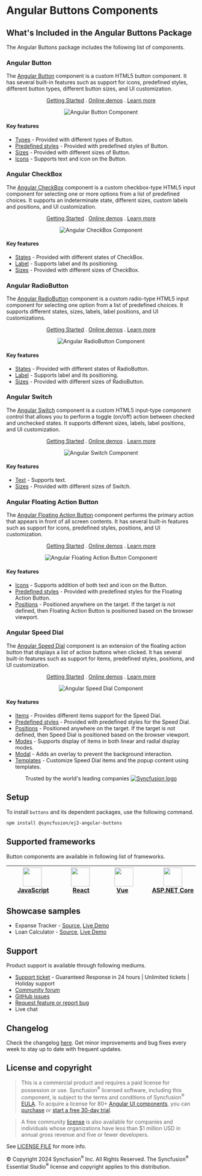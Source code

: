 # Angular Buttons Components

## What's Included in the Angular Buttons Package

The Angular Buttons package includes the following list of components.

### Angular Button

The [Angular Button](https://www.syncfusion.com/angular-components/angular-button?utm_source=npm&utm_medium=listing&utm_campaign=angular-button-npm) component is a custom HTML5 button component. It has several built-in features such as support for icons, predefined styles, different button types, different button sizes, and UI customization.

<p align="center">
    <a href="https://ej2.syncfusion.com/angular/documentation/button/getting-started/?utm_source=npm&utm_medium=listing&utm_campaign=angular-button-npm">Getting Started</a> .
    <a href="https://ej2.syncfusion.com/angular/demos/?utm_source=npm&utm_medium=listing&utm_campaign=angular-button-npm#/fluent2/button/default">Online demos</a> .
    <a href="https://www.syncfusion.com/angular-components/angular-button?utm_source=npm&utm_medium=listing&utm_campaign=angular-button-npm">Learn more</a>
</p>

<p align="center">
<img alt="Angular Button Component" src="https://raw.githubusercontent.com/SyncfusionExamples/nuget-img/master/angular/angular-button.png">
</p>

#### Key features

* [Types](https://ej2.syncfusion.com/angular/documentation/button/types-and-styles#button-types) - Provided with different types of Button.
* [Predefined styles](https://ej2.syncfusion.com/angular/documentation/button/types-and-styles#button-styles) - Provided with predefined styles of Button.
* [Sizes](https://ej2.syncfusion.com/angular/documentation/button/types-and-styles#button-size) - Provided with different sizes of Button.
* [Icons](https://ej2.syncfusion.com/angular/documentation/button/types-and-styles#icons) - Supports text and icon on the Button.

### Angular CheckBox

The [Angular CheckBox](https://www.syncfusion.com/angular-components/angular-checkbox?utm_source=npm&utm_medium=listing&utm_campaign=angular-button-npm) component is a custom checkbox-type HTML5 input component for selecting one or more options from a list of predefined choices. It supports an indeterminate state, different sizes, custom labels and positions, and UI customization.

<p align="center">
    <a href="https://ej2.syncfusion.com/angular/documentation/check-box/getting-started/?utm_source=npm&utm_medium=listing&utm_campaign=angular-button-npm">Getting Started</a> .
    <a href="https://ej2.syncfusion.com/angular/demos/?utm_source=npm&utm_medium=listing&utm_campaign=angular-button-npm#/fluent2/button/checkbox">Online demos</a> .
    <a href="https://www.syncfusion.com/angular-components/angular-checkbox?utm_source=npm&utm_medium=listing&utm_campaign=angular-button-npm">Learn more</a>
</p>

<p align="center">
<img alt="Angular CheckBox Component" src="https://raw.githubusercontent.com/SyncfusionExamples/nuget-img/master/angular/angular-checkbox.png">
</p>

#### Key features

* [States](https://ej2.syncfusion.com/angular/documentation/check-box/getting-started#change-the-checkbox-state) - Provided with different states of CheckBox.
* [Label](https://ej2.syncfusion.com/angular/documentation/check-box/label-and-size#label) - Supports label and its positioning.
* [Sizes](https://ej2.syncfusion.com/angular/documentation/check-box/label-and-size#size) - Provided with different sizes of CheckBox.

### Angular RadioButton

The [Angular RadioButton](https://www.syncfusion.com/angular-components/angular-radio-button?utm_source=npm&utm_medium=listing&utm_campaign=angular-button-npm) component is a custom radio-type HTML5 input component for selecting one option from a list of predefined choices. It supports different states, sizes, labels, label positions, and UI customizations.

<p align="center">
    <a href="https://ej2.syncfusion.com/angular/documentation/radio-button/getting-started/?utm_source=npm&utm_medium=listing&utm_campaign=angular-button-npm">Getting Started</a> .
    <a href="https://ej2.syncfusion.com/angular/demos/?utm_source=npm&utm_medium=listing&utm_campaign=angular-button-npm#/fluent2/button/radio-button">Online demos</a> .
    <a href="https://www.syncfusion.com/angular-components/angular-radio-button?utm_source=npm&utm_medium=listing&utm_campaign=angular-button-npm">Learn more</a>
</p>

<p align="center">
<img alt="Angular RadioButton Component" src="https://raw.githubusercontent.com/SyncfusionExamples/nuget-img/master/angular/angular-radio-button.png">
</p>

#### Key features

* [States](https://ej2.syncfusion.com/angular/documentation/radio-button/getting-started#change-the-radiobutton-state) - Provided with different states of RadioButton.
* [Label](https://ej2.syncfusion.com/angular/documentation/radio-button/label-and-size#label) - Supports label and its positioning.
* [Sizes](https://ej2.syncfusion.com/angular/documentation/radio-button/label-and-size#size) - Provided with different sizes of RadioButton.

### Angular Switch

The [Angular Switch](https://www.syncfusion.com/angular-components/angular-toggle-switch-button?utm_source=npm&utm_medium=listing&utm_campaign=angular-button-npm) component is a custom HTML5 input-type component control that allows you to perform a toggle (on/off) action between checked and unchecked states. It supports different sizes, labels, label positions, and UI customization.

<p align="center">
    <a href="https://ej2.syncfusion.com/angular/documentation/switch/getting-started/?utm_source=npm&utm_medium=listing&utm_campaign=angular-button-npm">Getting Started</a> .
    <a href="https://ej2.syncfusion.com/angular/demos/?utm_source=npm&utm_medium=listing&utm_campaign=angular-button-npm#/fluent2/button/switch">Online demos</a> .
    <a href="https://www.syncfusion.com/angular-components/angular-toggle-switch-button?utm_source=npm&utm_medium=listing&utm_campaign=angular-button-npm">Learn more</a>
</p>

<p align="center">
<img alt="Angular Switch Component" src="https://raw.githubusercontent.com/SyncfusionExamples/nuget-img/master/angular/angular-toggle-switch-button.png">
</p>

#### Key features

* [Text](https://ej2.syncfusion.com/angular/documentation/switch/getting-started#set-text-on-switch) - Supports text.
* [Sizes](https://ej2.syncfusion.com/angular/documentation/switch/how-to#change-size) - Provided with different sizes of Switch.

### Angular Floating Action Button

The [Angular Floating Action Button](https://www.syncfusion.com/angular-components/angular-fab?utm_source=npm&utm_medium=listing&utm_campaign=angular-buttons-npm) component performs the primary action that appears in front of all screen contents. It has several built-in features such as support for icons, predefined styles, positions, and UI customization.

<p align="center">
    <a href="https://ej2.syncfusion.com/angular/documentation/floating-action-button/getting-started/?utm_source=npm&utm_medium=listing&utm_campaign=angular-buttons-npm">Getting Started</a> .
    <a href="https://ej2.syncfusion.com/angular/demos/?utm_source=npm&utm_medium=listing&utm_campaign=angular-buttons-npm#/fluent2/floating-action-button/overview">Online demos</a> .
    <a href="https://www.syncfusion.com/angular-components/angular-fab?utm_source=npm&utm_medium=listing&utm_campaign=angular-buttons-npm">Learn more</a>
</p>

<p align="center">
<img alt="Angular Floating Action Button Component" src="https://raw.githubusercontent.com/SyncfusionExamples/nuget-img/master/angular/angular-fab.png">
</p>

#### Key features

* [Icons](https://ej2.syncfusion.com/angular/documentation/floating-action-button/icons) - Supports addition of both text and icon on the Button.
* [Predefined styles](https://ej2.syncfusion.com/angular/documentation/floating-action-button/styles) - Provided with predefined styles for the Floating Action Button.
* [Positions](https://ej2.syncfusion.com/angular/documentation/floating-action-button/positions) - Positioned anywhere on the target. If the target is not defined, then Floating Action Button is positioned based on the browser viewport.

### Angular Speed Dial

The [Angular Speed Dial](https://www.syncfusion.com/angular-components/angular-speed-dial?utm_source=npm&utm_medium=listing&utm_campaign=angular-buttons-npm) component is an extension of the floating action button that displays a list of action buttons when clicked. It has several built-in features such as support for items, predefined styles, positions, and UI customization.

<p align="center">
    <a href="https://ej2.syncfusion.com/angular/documentation/speed-dial/getting-started/?utm_source=npm&utm_medium=listing&utm_campaign=angular-buttons-npm">Getting Started</a> .
    <a href="https://ej2.syncfusion.com/angular/demos/?utm_source=npm&utm_medium=listing&utm_campaign=angular-buttons-npm#/fluent2/speed-dial/default">Online demos</a> .
    <a href="https://www.syncfusion.com/angular-components/angular-speed-dial?utm_source=npm&utm_medium=listing&utm_campaign=angular-buttons-npm">Learn more</a>
</p>

<p align="center">
<img alt="Angular Speed Dial Component" src="https://raw.githubusercontent.com/SyncfusionExamples/nuget-img/master/angular/angular-speeddial.gif">
</p>

#### Key features

* [Items](https://ej2.syncfusion.com/angular/documentation/speed-dial/items) - Provides different items support for the Speed Dial.
* [Predefined styles](https://ej2.syncfusion.com/angular/documentation/speed-dial/styles) - Provided with predefined styles for the Speed Dial.
* [Positions](https://ej2.syncfusion.com/angular/documentation/speed-dial/positions) - Positioned anywhere on the target. If the target is not defined, then Speed Dial is positioned based on the browser viewport.
* [Modes](https://ej2.syncfusion.com/angular/documentation/speed-dial/display-modes) - Supports display of items in both linear and radial display modes.
* [Modal](https://ej2.syncfusion.com/angular/documentation/speed-dial/modal) - Adds an overlay to prevent the background interaction.
* [Templates](https://ej2.syncfusion.com/angular/documentation/speed-dial/template) - Customize Speed Dial items and the popup content using templates.

<p align="center">
Trusted by the world's leading companies
  <a href="https://www.syncfusion.com/">
    <img src="https://raw.githubusercontent.com/SyncfusionExamples/nuget-img/master/syncfusion/syncfusion-trusted-companies.webp" alt="Syncfusion logo">
  </a>
</p>

## Setup

To install `buttons` and its dependent packages, use the following command.

```sh
npm install @syncfusion/ej2-angular-buttons
```

## Supported frameworks

Button components are available in following list of frameworks.

| [<img src="https://ej2.syncfusion.com/github/images/js.svg" height="50" />](https://www.syncfusion.com/javascript-ui-controls?utm_medium=listing&utm_source=github)<br/>&nbsp;&nbsp;&nbsp;&nbsp;&nbsp;[JavaScript](https://www.syncfusion.com/javascript-ui-controls?utm_medium=listing&utm_source=github)&nbsp;&nbsp;&nbsp;&nbsp; | [<img src="https://ej2.syncfusion.com/github/images/react.svg"  height="50" />](https://www.syncfusion.com/react-ui-components?utm_medium=listing&utm_source=github)<br/>&nbsp;&nbsp;&nbsp;&nbsp;&nbsp;&nbsp;&nbsp;[React](https://www.syncfusion.com/react-ui-components?utm_medium=listing&utm_source=github)&nbsp;&nbsp;&nbsp;&nbsp;&nbsp;&nbsp; | [<img src="https://ej2.syncfusion.com/github/images/vue.svg" height="50" />](https://www.syncfusion.com/vue-ui-components?utm_medium=listing&utm_source=github)<br/>&nbsp;&nbsp;&nbsp;&nbsp;&nbsp;&nbsp;&nbsp;[Vue](https://www.syncfusion.com/vue-ui-components?utm_medium=listing&utm_source=github)&nbsp;&nbsp;&nbsp;&nbsp;&nbsp;&nbsp;&nbsp;&nbsp;&nbsp; | [<img src="https://ej2.syncfusion.com/github/images/netcore.svg" height="50" />](https://www.syncfusion.com/aspnet-core-ui-controls?utm_medium=listing&utm_source=github)<br/>&nbsp;&nbsp;[ASP.NET&nbsp;Core](https://www.syncfusion.com/aspnet-core-ui-controls?utm_medium=listing&utm_source=github)&nbsp;&nbsp; | [<img src="https://ej2.syncfusion.com/github/images/netmvc.svg" height="50" />](https://www.syncfusion.com/aspnet-mvc-ui-controls?utm_medium=listing&utm_source=github)<br/>&nbsp;&nbsp;[ASP.NET&nbsp;MVC](https://www.syncfusion.com/aspnet-mvc-ui-controls?utm_medium=listing&utm_source=github)&nbsp;&nbsp; | 
| :-----: | :-----: | :-----: | :-----: | :-----: |

## Showcase samples

* Expanse Tracker - [Source](https://github.com/syncfusion/ej2-showcase-angular-expensetracker), [Live Demo](https://ej2.syncfusion.com/showcase/angular/expensetracker/#/dashboard?utm_source=npm&utm_campaign=button)
* Loan Calculator - [Source](https://github.com/syncfusion/ej2-showcase-angular-loancalculator), [Live Demo](https://ej2.syncfusion.com/showcase/angular/loancalculator/?utm_source=npm&utm_campaign=button)

## Support

Product support is available through following mediums.

* [Support ticket](https://support.syncfusion.com/support/tickets/create) - Guaranteed Response in 24 hours | Unlimited tickets | Holiday support
* [Community forum](https://www.syncfusion.com/forums/essential-js2?utm_source=npm&utm_medium=listing&utm_campaign=angular-button-npm)
* [GitHub issues](https://github.com/syncfusion/ej2-angular-ui-components/issues/new)
* [Request feature or report bug](https://www.syncfusion.com/feedback/angular?utm_source=npm&utm_medium=listing&utm_campaign=angular-button-npm)
* Live chat

## Changelog

Check the changelog [here](https://github.com/syncfusion/ej2-angular-ui-components/blob/master/components/buttons/CHANGELOG.md). Get minor improvements and bug fixes every week to stay up to date with frequent updates.

## License and copyright

> This is a commercial product and requires a paid license for possession or use. Syncfusion<sup>®</sup> licensed software, including this component, is subject to the terms and conditions of Syncfusion<sup>®</sup> [EULA](https://www.syncfusion.com/eula/es/). To acquire a license for 80+ [Angular UI components](https://www.syncfusion.com/angular-components), you can [purchase](https://www.syncfusion.com/sales/products) or [start a free 30-day trial](https://www.syncfusion.com/account/manage-trials/start-trials).

> A free community [license](https://www.syncfusion.com/products/communitylicense) is also available for companies and individuals whose organizations have less than $1 million USD in annual gross revenue and five or fewer developers.

See [LICENSE FILE](https://github.com/syncfusion/ej2-angular-ui-components/blob/master/license) for more info.

&copy; Copyright 2024 Syncfusion<sup>®</sup> Inc. All Rights Reserved. The Syncfusion<sup>®</sup> Essential Studio<sup>®</sup> license and copyright applies to this distribution.